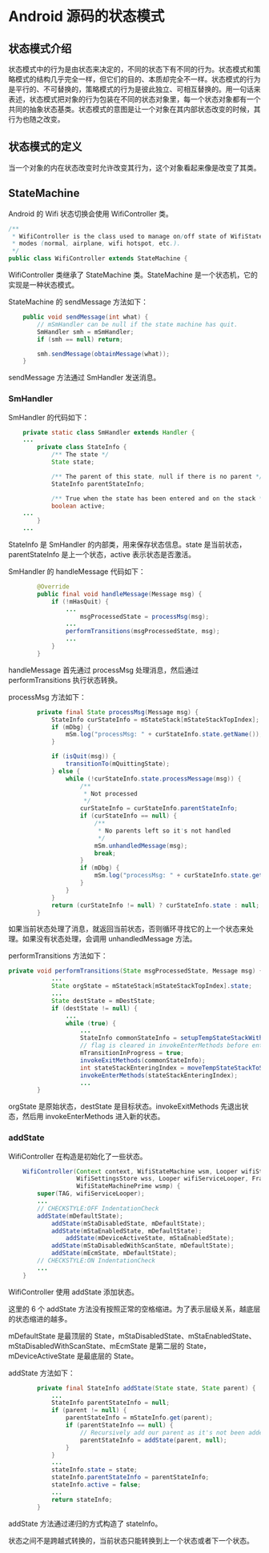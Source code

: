 # Android 源码的状态模式

## 状态模式介绍

状态模式中的行为是由状态来决定的，不同的状态下有不同的行为。状态模式和策略模式的结构几乎完全一样，但它们的目的、本质却完全不一样。状态模式的行为是平行的、不可替换的，策略模式的行为是彼此独立、可相互替换的。用一句话来表述，状态模式把对象的行为包装在不同的状态对象里，每一个状态对象都有一个共同的抽象状态基类。状态模式的意图是让一个对象在其内部状态改变的时候，其行为也随之改变。

## 状态模式的定义

当一个对象的内在状态改变时允许改变其行为，这个对象看起来像是改变了其类。

## StateMachine

Android 的 Wifi 状态切换会使用 WifiController 类。

```java
/**
 * WifiController is the class used to manage on/off state of WifiStateMachine for various operating
 * modes (normal, airplane, wifi hotspot, etc.).
 */
public class WifiController extends StateMachine {
```

WifiController 类继承了 StateMachine 类。StateMachine 是一个状态机，它的实现是一种状态模式。

StateMachine 的 sendMessage 方法如下：

```java
    public void sendMessage(int what) {
        // mSmHandler can be null if the state machine has quit.
        SmHandler smh = mSmHandler;
        if (smh == null) return;

        smh.sendMessage(obtainMessage(what));
    }
```

sendMessage 方法通过 SmHandler 发送消息。

### SmHandler

SmHandler 的代码如下：

```java
    private static class SmHandler extends Handler {
    ...
        private class StateInfo {
            /** The state */
            State state;

            /** The parent of this state, null if there is no parent */
            StateInfo parentStateInfo;

            /** True when the state has been entered and on the stack */
            boolean active;
    ...
        }
    ...
```

StateInfo 是 SmHandler 的内部类，用来保存状态信息。state 是当前状态，parentStateInfo 是上一个状态，active 表示状态是否激活。

SmHandler 的 handleMessage 代码如下：

```java
        @Override
        public final void handleMessage(Message msg) {
            if (!mHasQuit) {
                ...
                    msgProcessedState = processMsg(msg);
                ...
                performTransitions(msgProcessedState, msg);
                ...
            }
        }
```

handleMessage 首先通过 processMsg 处理消息，然后通过 performTransitions 执行状态转换。

processMsg 方法如下：

```java
        private final State processMsg(Message msg) {
            StateInfo curStateInfo = mStateStack[mStateStackTopIndex];
            if (mDbg) {
                mSm.log("processMsg: " + curStateInfo.state.getName());
            }

            if (isQuit(msg)) {
                transitionTo(mQuittingState);
            } else {
                while (!curStateInfo.state.processMessage(msg)) {
                    /**
                     * Not processed
                     */
                    curStateInfo = curStateInfo.parentStateInfo;
                    if (curStateInfo == null) {
                        /**
                         * No parents left so it's not handled
                         */
                        mSm.unhandledMessage(msg);
                        break;
                    }
                    if (mDbg) {
                        mSm.log("processMsg: " + curStateInfo.state.getName());
                    }
                }
            }
            return (curStateInfo != null) ? curStateInfo.state : null;
        }
```

如果当前状态处理了消息，就返回当前状态，否则循环寻找它的上一个状态来处理。如果没有状态处理，会调用 unhandledMessage 方法。

performTransitions 方法如下：

```java
private void performTransitions(State msgProcessedState, Message msg) {
            ...
            State orgState = mStateStack[mStateStackTopIndex].state;
            ...
            State destState = mDestState;
            if (destState != null) {
                ...
                while (true) {
                    ...
                    StateInfo commonStateInfo = setupTempStateStackWithStatesToEnter(destState);
                    // flag is cleared in invokeEnterMethods before entering the target state
                    mTransitionInProgress = true;
                    invokeExitMethods(commonStateInfo);
                    int stateStackEnteringIndex = moveTempStateStackToStateStack();
                    invokeEnterMethods(stateStackEnteringIndex);
                    ...
        }
```

orgState 是原始状态，destState 是目标状态。invokeExitMethods 先退出状态，然后用 invokeEnterMethods 进入新的状态。

### addState

WifiController 在构造是初始化了一些状态。

```java
    WifiController(Context context, WifiStateMachine wsm, Looper wifiStateMachineLooper,
                   WifiSettingsStore wss, Looper wifiServiceLooper, FrameworkFacade f,
                   WifiStateMachinePrime wsmp) {
        super(TAG, wifiServiceLooper);
        ...
        // CHECKSTYLE:OFF IndentationCheck
        addState(mDefaultState);
            addState(mStaDisabledState, mDefaultState);
            addState(mStaEnabledState, mDefaultState);
                addState(mDeviceActiveState, mStaEnabledState);
            addState(mStaDisabledWithScanState, mDefaultState);
            addState(mEcmState, mDefaultState);
        // CHECKSTYLE:ON IndentationCheck
        ...
    }
```

WifiController 使用 addState 添加状态。

这里的 6 个 addState 方法没有按照正常的空格缩进。为了表示层级关系，越底层的状态缩进的越多。

mDefaultState 是最顶层的 State，mStaDisabledState、mStaEnabledState、mStaDisabledWithScanState、mEcmState 是第二层的 State，mDeviceActiveState 是最底层的 State。

addState 方法如下：

```java
        private final StateInfo addState(State state, State parent) {
            ...
            StateInfo parentStateInfo = null;
            if (parent != null) {
                parentStateInfo = mStateInfo.get(parent);
                if (parentStateInfo == null) {
                    // Recursively add our parent as it's not been added yet.
                    parentStateInfo = addState(parent, null);
                }
            }
            ...
            stateInfo.state = state;
            stateInfo.parentStateInfo = parentStateInfo;
            stateInfo.active = false;
            ...
            return stateInfo;
        }
```

addState 方法通过递归的方式构造了 stateInfo。

状态之间不是跨越式转换的，当前状态只能转换到上一个状态或者下一个状态。
